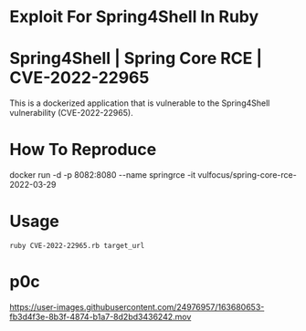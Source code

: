 # Exploit For Spring4Shell In Ruby 

# Spring4Shell | Spring Core RCE | CVE-2022-22965
This is a dockerized application that is vulnerable to the Spring4Shell vulnerability (CVE-2022-22965). 

# How To Reproduce 
docker run -d -p 8082:8080 --name springrce -it vulfocus/spring-core-rce-2022-03-29

# Usage 
`ruby CVE-2022-22965.rb target_url`


# p0c

https://user-images.githubusercontent.com/24976957/163680653-fb3d4f3e-8b3f-4874-b1a7-8d2bd3436242.mov

